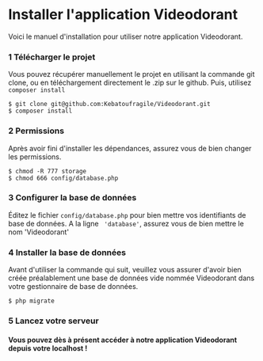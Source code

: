 # Installer l'application Videodorant

Voici le manuel d'installation pour utiliser notre application Videodorant.

### 1 Télécharger le projet
Vous pouvez récupérer manuellement le projet en utilisant la commande git clone, ou en téléchargement directement le .zip sur le github.
Puis, utilisez ```composer install```
```
$ git clone git@github.com:Kebatoufragile/Videodorant.git
$ composer install
```

### 2 Permissions
Après avoir fini d'installer les dépendances, assurez vous de bien changer les permissions.
```
$ chmod -R 777 storage
$ chmod 666 config/database.php
```

### 3 Configurer la base de données
Éditez le fichier ```config/database.php``` pour bien mettre vos identifiants de base de données. A la ligne ``` 'database'```, assurez vous de bien mettre le nom 'Videodorant'

### 4 Installer la base de données
Avant d'utiliser la commande qui suit, veuillez vous assurer d'avoir bien créée préalablement une base de données vide nommée Videodorant dans votre gestionnaire de base de données.
```
$ php migrate
```

### 5 Lancez votre serveur

#### Vous pouvez dès à présent accéder à notre application Videodorant depuis votre localhost !

